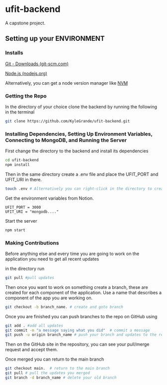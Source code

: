 # ufit-backend
A capstone project.

## Setting up your ENVIRONMENT

### Installs

[Git - Downloads (git-scm.com)](https://git-scm.com/downloads)

[Node.js (nodejs.org)](https://nodejs.org/en)

Alternatively, you can get a node version manager like [NVM](https://github.com/nvm-sh/nvm)

### Getting the Repo

In the directory of your choice clone the backend by running the following in the terminal

```bash
git clone https://github.com/KyleGrande/ufit-backend.git
```

### Installing Dependencies, Setting Up Environment Variables, Connecting to MongoDB, and Running the Server


First change the directory to the backend and install its dependencies

```bash
cd ufit-backend
npm install

```

Then in the same directory create a .env file and place the UFIT_PORT and UFIT_URI in there.

```bash
touch .env # Alternatively you can right-click in the directory to create it
```

Get the environment variables from Notion.

```env
UFIT_PORT = 3000
UFIT_URI = "mongodb...."
```

Start the server

```bash
npm start
```

### Making Contributions

Before anything else and every time you are going to work on the application you need to get all recent updates

in the directory run

```bash
git pull #pull updates
```

Then once you want to work on something create a branch, these are created for each component of the application. Use a name that describes a component of the app you are working on.

```bash
git checkout -b branch_name. # create and goto branch
```

Once you are finished you can push branches to the repo on GitHub using

```bash
git add . #add all updates
git commit -m "a message saying what you did"  # commit a message
git push -u origin branch_name # push your branch and updates to the repo
```

Then on the GitHub site in the repository, you can see your pull/merge request and accept them.

Once merged you can return to the main branch

```bash
git checkout main.  # return to the main branch
git pull # pull the updates you merged
git branch -d branch_name # delete your old branch
```
